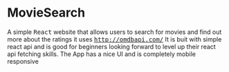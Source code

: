 # MovieSearch
A simple <kbd>React</kbd> website that allows users to search for movies and find out more about the ratings it uses <kbd>http://omdbapi.com/</kbd>
It is buit with simple react api and is good for beginners looking forward to level up their react api fetching skills.
The App has a nice UI and is completely mobile responsive
